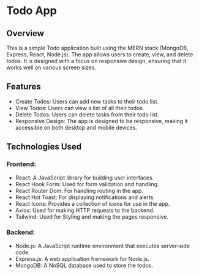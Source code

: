 
# Todo App

## Overview

This is a simple Todo application built using the MERN stack (MongoDB, Express, React, Node.js). The app allows users to create, view, and delete todos. It is designed with a focus on responsive design, ensuring that it works well on various screen sizes.

## Features

- Create Todos: Users can add new tasks to their todo list.
- View Todos: Users can view a list of all their todos.
- Delete Todos: Users can delete tasks from their todo list.
- Responsive Design: The app is designed to be responsive, making it accessible on both desktop and mobile devices.

## Technologies Used

### Frontend:
- React: A JavaScript library for building user interfaces.
- React Hook Form: Used for form validation and handling.
- React Router Dom: For handling routing in the app.
- React Hot Toast: For displaying notifications and alerts.
- React Icons: Provides a collection of icons for use in the app.
- Axios: Used for making HTTP requests to the backend.
- Tailwind: Used for Styling and making the pages responsive.

### Backend:
- Node.js: A JavaScript runtime environment that executes server-side code.
- Express.js: A web application framework for Node.js.
- MongoDB: A NoSQL database used to store the todos.
